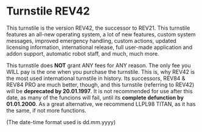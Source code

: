 # Turnstile REV42
This turnstile is the version REV42, the successor to REV21. This turnstile features an all-new operating system, a lot of new features, custom system messages, improved emergency handling, custom actions, updated licensing information, international release, full user-made application and addon support, automatic robot staff, and much, much more.

This turnstile does **NOT** grant ANY fees for ANY reason. The only fee you WILL pay is the one when you purchase the turnstile. This is, why REV42 is the most used international turnstile in history. Its successors, REV84 & REV84 PRO are much better, though, and this turnstile (referring to REV42) will be **deprecated by 20.01.1997**. It is not recommended for use after this date, as many of the funcions will fail, until its **complete defunction by 01.01.2000**. As a great alternative, we recommend LLPL98 TITAN, as it has the same, if not more functions.

(The date-time format used is dd.mm.yyyy)
